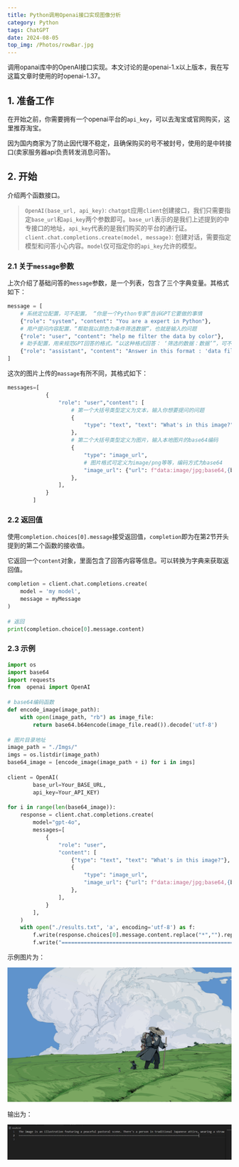 ```yaml
---
title: Python调用Openai接口实现图像分析
category: Python
tags: ChatGPT
date: 2024-08-05
top_img: /Photos/rowBar.jpg
---
```

调用opanai库中的OpenAI接口实现。本文讨论的是openai-1.x以上版本，我在写这篇文章时使用的时openai-1.37。

## 1. 准备工作

在开始之前，你需要拥有一个openai平台的`api_key`，可以去淘宝或官网购买，这里推荐淘宝。

因为国内商家为了防止因代理不稳定，且确保购买的号不被封号，使用的是中转接口(卖家服务器api负责转发消息问答)。

## 2. 开始

介绍两个函数接口。

>`OpenAI(base_url, api_key)`: `chatgpt`应用`client`创建接口，我们只需要指定`base_url`和`api_key`两个参数即可。`base_url`表示的是我们上述提到的中专接口的地址，`api_key`代表的是我们购买的平台的通行证。
>`client.chat.completions.create(model, message)`: 创建对话，需要指定模型和问答小心内容。`model`仅可指定你的`api_key`允许的模型。

### 2.1 关于`message`参数

上次介绍了基础问答的`message`参数，是一个列表，包含了三个字典变量。其格式如下：

```python
message = [
    # 系统定位配置，可不配置。 “你是一个Python专家”告诉GPT它要做的事情
    {"role": "system", "content": "You are a expert in Python"}, 
    # 用户提问内容配置，“帮助我以颜色为条件筛选数据”，也就是输入的问题
    {"role": "user", "content": "help me filter the data by color"},
    # 助手配置，用来规范GPT回答的格式。“以这种格式回答： ‘筛选的数据：数据’”，可不配置
    {"role": "assistant", "content": "Answer in this format : 'data filtered : Your Filtered DATA' "}
]
```

这次的图片上传的`massage`有所不同，其格式如下：

```python
messages=[
            {
                "role": "user","content": [
                    # 第一个大括号类型定义为文本，输入你想要提问的问题
                    {
                        "type": "text", "text": "What's in this image?"
                    },
                    # 第二个大括号类型定义为图片，输入本地图片的base64编码
                    {
                        "type": "image_url",
                        # 图片格式可定义为image/png等等，编码方式为base64
                        "image_url": {"url": f"data:image/jpg;base64,{base64_image}"},
                    },
                ],
            }
        ]
```

### 2.2 返回值

使用`completion.choices[0].message`接受返回值，`completion`即为在第2节开头提到的第二个函数的接收值。

它返回一个`content`对象，里面包含了回答内容等信息。可以转换为字典来获取返回值。

```python
completion = client.chat.completions.create(
    model = 'my model', 
    message = myMessage
)

# 返回
print(completion.choice[0].message.content)
```

### 2.3 示例

```python
import os
import base64
import requests
from  openai import OpenAI

# base64编码函数
def encode_image(image_path):
    with open(image_path, "rb") as image_file:
        return base64.b64encode(image_file.read()).decode('utf-8')

# 图片目录地址
image_path = "./Imgs/"
imgs = os.listdir(image_path)
base64_image = [encode_image(image_path + i) for i in imgs]

client = OpenAI(
        base_url=Your_BASE_URL,
        api_key=Your_API_KEY)

for i in range(len(base64_image)):
    response = client.chat.completions.create(
        model="gpt-4o",
        messages=[
            {
                "role": "user",
                "content": [
                    {"type": "text", "text": "What's in this image?"},
                    {
                        "type": "image_url",
                        "image_url": {"url": f"data:image/jpg;base64,{base64_image[i]}"},
                    },
                ],
            }
        ],
    )
    with open("./results.txt", 'a', encoding='utf-8') as f:
        f.write(response.choices[0].message.content.replace("*","").replace("#","").replace(" ","") + "\n")
        f.write("===============================================================================\n")
```

示例图片为：

![Sample](../Photos/8.Openai_image/sample.jpg)

输出为：

![Result](../Photos/8.Openai_image/result.png)
